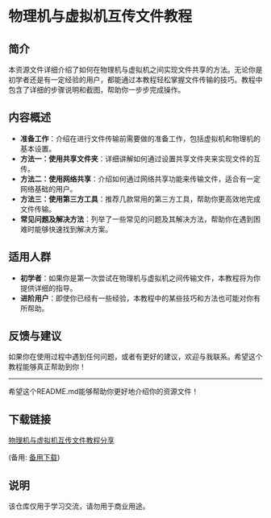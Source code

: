 # 物理机与虚拟机互传文件教程

## 简介
本资源文件详细介绍了如何在物理机与虚拟机之间实现文件共享的方法。无论你是初学者还是有一定经验的用户，都能通过本教程轻松掌握文件传输的技巧。教程中包含了详细的步骤说明和截图，帮助你一步步完成操作。

## 内容概述
- **准备工作**：介绍在进行文件传输前需要做的准备工作，包括虚拟机和物理机的基本设置。
- **方法一：使用共享文件夹**：详细讲解如何通过设置共享文件夹来实现文件的互传。
- **方法二：使用网络共享**：介绍如何通过网络共享功能来传输文件，适合有一定网络基础的用户。
- **方法三：使用第三方工具**：推荐几款常用的第三方工具，帮助你更高效地完成文件传输。
- **常见问题及解决方法**：列举了一些常见的问题及其解决方法，帮助你在遇到困难时能够快速找到解决方案。

## 适用人群
- **初学者**：如果你是第一次尝试在物理机与虚拟机之间传输文件，本教程将为你提供详细的指导。
- **进阶用户**：即使你已经有一些经验，本教程中的某些技巧和方法也可能对你有所帮助。

## 反馈与建议
如果你在使用过程中遇到任何问题，或者有更好的建议，欢迎与我联系。希望这个教程能够真正帮助到你！

---

希望这个README.md能够帮助你更好地介绍你的资源文件！

## 下载链接
[物理机与虚拟机互传文件教程分享](https://pan.quark.cn/s/ba34ead6b360) 

(备用: [备用下载](https://pan.baidu.com/s/1Cefcd6M06GAajBMioTSu_w?pwd=1234))

## 说明

该仓库仅用于学习交流，请勿用于商业用途。
